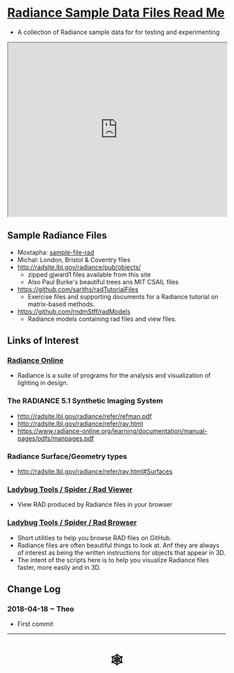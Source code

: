 <span style=display:none; >[You are now in a GitHub source code view - click this link to view Read Me file as a web page]( http://www.ladybug.tools/spider/#radiance-data-files/README.md "View file as a web page." ) </span>

# [Radiance Sample Data Files Read Me]( #radiance-data-files/README.md )

* A collection of Radiance sample data for for testing and experimenting

<iframe class=iframeReadMe src=https://www.ladybug.tools/spider/solar-well/rad-viewer/rad-viewer-8.html width=100% height=400px >Iframes are not displayed on github.com</iframe>

## Sample Radiance Files


* Mostapha: [sample-file-rad]( #solar-well/radiance-data-files/sample-file.rad )
* Michal: London, Bristol & Coventry files
* <http://radsite.lbl.gov/radiance/pub/objects/>
	* zipped gjward1 files available from this site
	* Also Paul Burke's beautiful trees ans MIT CSAIL files
* <https://github.com/sariths/radTutorialFiles>
	* Exercise files and supporting documents for a Radiance tutorial on matrix-based methods.
* <https://github.com/rndmStff/radModels>
	* Radiance models containing rad files and view files.


## Links of Interest


### [Radiance Online ]( https://www.radiance-online.org/ )

* Radiance is a suite of programs for the analysis and visualization of lighting in design.

### The RADIANCE 5.1 Synthetic Imaging System

* <http://radsite.lbl.gov/radiance/refer/refman.pdf>
* <http://radsite.lbl.gov/radiance/refer/ray.html>
* https://www.radiance-online.org/learning/documentation/manual-pages/pdfs/manpages.pdf

### Radiance Surface/Geometry types

* <http://radsite.lbl.gov/radiance/refer/ray.html#Surfaces>

### [Ladybug Tools / Spider / Rad Viewer ]( https://www.ladybug.tools/spider/#solar-well/rad-viewer/README.md )

* View RAD produced by Radiance files in your browser


### [Ladybug Tools / Spider / Rad Browser ]( https://www.ladybug.tools/spider/#solar-well/rad-browser/README.md)

* Short utilities to help you browse RAD files on GitHub.
* Radiance files are often beautiful things to look at. Anf they are always of interest as being the written instructions for objects that appear in 3D.
* The intent of the scripts here is to help you visualize Radiance files faster, more easily and in 3D.

## Change Log

### 2018-04-18 ~ Theo

* First commit

***

# <center title="hello!" ><a href=javascript:window.scrollTo(0,0); style=text-decoration:none; > &#x1f578; </a></center>

